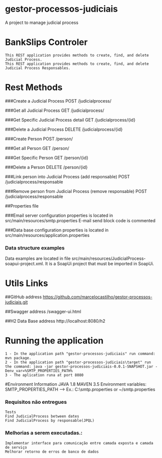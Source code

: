 # gestor-processos-judiciais
A project to manage judicial process

# BankSlips Controler
	This REST application provides methods to create, find, and delete Judicial Process.
	This REST application provides methods to create, find, and delete Judicial Process Responsables.

# Rest Methods

###Create a Judicial Process
POST /judicialprocess/

###Get all Judicial Process
GET /judicialprocess/

###Get Specific Judicial Process detail
GET /judicialprocess/{id}

###Delete a Judicial Process
DELETE /judicialprocess/{id}
		
###Create Person
POST /person/

###Get all Person
GET /person/

###Get Specific Person
GET /person/{id}

###Delete a Person
DELETE /person/{id}

###Link person into Judicial Process (add responsable)
POST /judicialprocess/responsable

###Remove person from Judicial Process (remove responsable)
POST /judicialprocess/responsable

##Properties file

###Email server configuration properties is located in src/main/resources/smtp.properties
E-mail send block code is commented 

###Data base configuration properties is located in src/main/resources/application.properties

### Data structure examples
Data examples are located in file src/main/resources/JudicialProcess-soapui-project.xml. It is a SoapUi project that must be imported in SoapUi.

# Utils Links

##GitHub address
	https://github.com/marcelocastilho/gestor-processos-judiciais.git

##Swagger address
	/swagger-ui.html

##H2 Data Base address
	http://localhost:8080/h2 	

# Running the application
	1 - In the application path "gestor-processos-judiciais" run command: mvn package.
	2 - In the application path "gestor-processos-judiciais\target" run the command: java -jar gestor-processos-judiciais-0.0.1-SNAPSHOT.jar -Denv_var=%SMTP_PROPERTIES_PATH%
	3 - The aplication runa at port 8080

#Environment Information
JAVA 1.8
MAVEN 3.5
Environment variables:
SMTP_PROPERTIES_PATH --> Ex.: C:\smtp.properties or ~/smtp.properties

### Requisitos não entregues
	Tests
	Find JudicialProcess between dates
	Find JudicialProcess by responsable(JPQL)

### Melhorias a serem executadas.:	
	Implementar interface para comunicação entre camada exposta e camada de serviço
	Melhorar retorno de erros de banco de dados
	
	